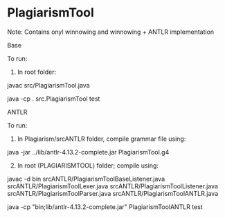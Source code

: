 # PlagiarismTool
Note: Contains onyl winnowing and winnowing + ANTLR implementation

Base 

To run:

1. In root folder:

javac src/PlagiarismTool.java 

java -cp . src.PlagiarismTool test



ANTLR

To run:

1. In Plagiarism/srcANTLR folder, compile grammar file using:

java -jar ../lib/antlr-4.13.2-complete.jar PlagiarismTool.g4

2. In root (PLAGIARISMTOOL) folder; compile using:

javac -d bin srcANTLR/PlagiarismToolBaseListener.java srcANTLR/PlagiarismToolLexer.java srcANTLR/PlagiarismToolListener.java srcANTLR/PlagiarismToolParser.java srcANTLR/PlagiarismToolANTLR.java
 
java -cp "bin;lib/antlr-4.13.2-complete.jar" PlagiarismToolANTLR test
